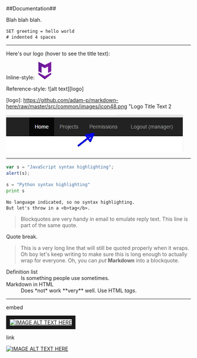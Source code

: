 
##Documentation##

Blah blah blah. 

    SET greeting = hello world
    # indented 4 spaces


----------

Here's our logo (hover to see the title text):

Inline-style: 
![alt text](https://github.com/adam-p/markdown-here/raw/master/src/common/images/icon48.png "Logo Title Text 1")

Reference-style: 
![alt text][logo]

[logo]: https://github.com/adam-p/markdown-here/raw/master/src/common/images/icon48.png "Logo Title Text 2

![alt-text](images/permissions.jpg)

----------
```javascript
var s = "JavaScript syntax highlighting";
alert(s);
```
 
```python
s = "Python syntax highlighting"
print s
```
 
```
No language indicated, so no syntax highlighting. 
But let's throw in a <b>tag</b>.
```



> Blockquotes are very handy in email to emulate reply text.
> This line is part of the same quote.

Quote break.

> This is a very long line that will still be quoted properly when it wraps. Oh boy let's keep writing to make sure this is long enough to actually wrap for everyone. Oh, you can *put* **Markdown** into a blockquote.


<dl>
  <dt>Definition list</dt>
  <dd>Is something people use sometimes.</dd>

  <dt>Markdown in HTML</dt>
  <dd>Does *not* work **very** well. Use HTML <em>tags</em>.</dd>
</dl>

---
embed

<a href="http://www.youtube.com/watch?feature=player_embedded&v=vmwnhZmEZjc
" target="_blank"><img src="http://img.youtube.com/vi/vmwnhZmEZjc/0.jpg" 
alt="IMAGE ALT TEXT HERE" width="240" height="180" border="10" /></a>

link

[![IMAGE ALT TEXT HERE](http://img.youtube.com/vi/vmwnhZmEZjc/0.jpg)](http://www.youtube.com/watch?v=vmwnhZmEZjc)
